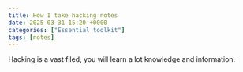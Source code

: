 ```yaml
---
title: How I take hacking notes
date: 2025-03-31 15:20 +0000
categories: ["Essential toolkit"]
tags: [notes]
---
```


Hacking is a vast filed, you will learn a lot knowledge and information.